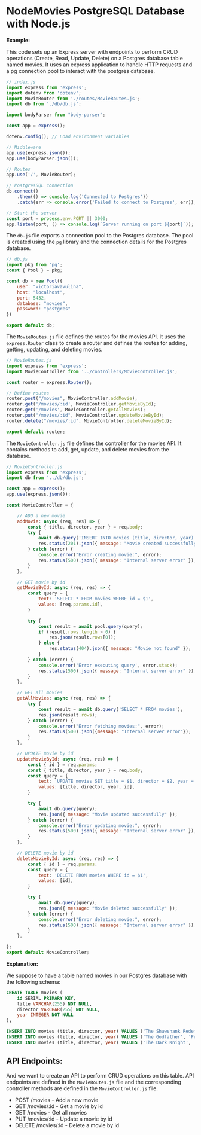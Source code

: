 # NodeMovies PostgreSQL Database with Node.js

**Example:**

This code sets up an Express server with endpoints to perform CRUD operations (Create, Read, Update, Delete) on a Postgres database table named movies. It uses an express application to handle HTTP requests and a pg connection pool to interact with the postgres database.

```javascript
// index.js
import express from 'express';
import dotenv from 'dotenv';
import MovieRouter from './routes/MovieRoutes.js';
import db from './db/db.js';

import bodyParser from "body-parser";

const app = express();

dotenv.config(); // Load environment variables

// Middleware
app.use(express.json());
app.use(bodyParser.json());

// Routes
app.use('/', MovieRouter);

// PostgresSQL connection
db.connect()
    .then(() => console.log('Connected to Postgres'))
    .catch(err => console.error('Failed to connect to Postgres', err));

// Start the server
const port = process.env.PORT || 3000;
app.listen(port, () => console.log(`Server running on port ${port}`));
```

The `db.js` file exports a connection pool to the Postgres database. The pool is created using the `pg` library and the connection details for the Postgres database.

```javascript
// db.js
import pkg from 'pg';
const { Pool } = pkg;

const db = new Pool({
    user: "victoriavavulina",
    host: "localhost",
    port: 5432,
    database: "movies",
    password: "postgres"
})

export default db;
```

The `MovieRoutes.js` file defines the routes for the movies API. It uses the `express.Router` class to create a router and defines the routes for adding, getting, updating, and deleting movies.

```javascript
// MovieRoutes.js
import express from 'express';
import MovieController from '../controllers/MovieController.js';

const router = express.Router();

// Define routes
router.post("/movies", MovieController.addMovie);
router.get('/movies/:id', MovieController.getMovieById);
router.get('/movies', MovieController.getAllMovies);
router.put("/movies/:id", MovieController.updateMovieById);
router.delete("/movies/:id", MovieController.deleteMovieById);

export default router;
```

The `MovieController.js` file defines the controller for the movies API. It contains methods to add, get, update, and delete movies from the database.

```javascript
// MovieController.js
import express from 'express';
import db from '../db/db.js';

const app = express();
app.use(express.json());

const MovieController = {

    // ADD a new movie
    addMovie: async (req, res) => {
        const { title, director, year } = req.body;
        try {
            await db.query('INSERT INTO movies (title, director, year) VALUES ($1, $2, $3)', [title, director, year]);
            res.status(201).json({ message: "Movie created successfully" });
        } catch (error) {
            console.error("Error creating movie:", error);
            res.status(500).json({ message: "Internal server error" });
        }
    },

    // GET movie by id
    getMovieById: async (req, res) => {
        const query = {
            text: 'SELECT * FROM movies WHERE id = $1',
            values: [req.params.id],
        }

        try {
            const result = await pool.query(query);
            if (result.rows.length > 0) {
                res.json(result.rows[0]);
            } else {
                res.status(404).json({ message: "Movie not found" });
            }
        } catch (error) {
            console.error('Error executing query', error.stack);
            res.status(500).json({ message: "Internal server error" });
        }
    },

    // GET all movies
    getAllMovies: async (req, res) => {
        try {
            const result = await db.query('SELECT * FROM movies');
            res.json(result.rows);
        } catch (error) {
            console.error("Error fetching movies:", error);
            res.status(500).json({message: "Internal server error"});
        }
    },

    // UPDATE movie by id
    updateMovieById: async (req, res) => {
        const { id } = req.params;
        const { title, director, year } = req.body;
        const query = {
            text: 'UPDATE movies SET title = $1, director = $2, year = $3 WHERE id = $4',
            values: [title, director, year, id],
        }

        try {
            await db.query(query);
            res.json({ message: "Movie updated successfully" });
        } catch (error) {
            console.error("Error updating movie:", error);
            res.status(500).json({ message: "Internal server error" });
        }
    },

    // DELETE movie by id
    deleteMovieById: async (req, res) => {
        const { id } = req.params;
        const query = {
            text: 'DELETE FROM movies WHERE id = $1',
            values: [id],
        }

        try {
            await db.query(query);
            res.json({ message: "Movie deleted successfully" });
        } catch (error) {
            console.error("Error deleting movie:", error);
            res.status(500).json({ message: "Internal server error" });
        }
    },

};
export default MovieController;
```

**Explanation:**

We suppose to have a table named movies in our Postgres database with the following schema:

```sql
CREATE TABLE movies (
    id SERIAL PRIMARY KEY,
    title VARCHAR(255) NOT NULL,
    director VARCHAR(255) NOT NULL,
    year INTEGER NOT NULL
);

INSERT INTO movies (title, director, year) VALUES ('The Shawshank Redemption', 'Frank Darabont', 1994);
INSERT INTO movies (title, director, year) VALUES ('The Godfather', 'Francis Ford Coppola', 1972);
INSERT INTO movies (title, director, year) VALUES ('The Dark Knight', 'Christopher Nolan', 2008);
```

## API Endpoints:

And we want to create an API to perform CRUD operations on this table.
API endpoints are defined in the `MovieRoutes.js` file and the corresponding controller methods are defined in the `MovieController.js` file.

- POST /movies - Add a new movie
- GET /movies/:id - Get a movie by id
- GET /movies - Get all movies
- PUT /movies/:id - Update a movie by id
- DELETE /movies/:id - Delete a movie by id





